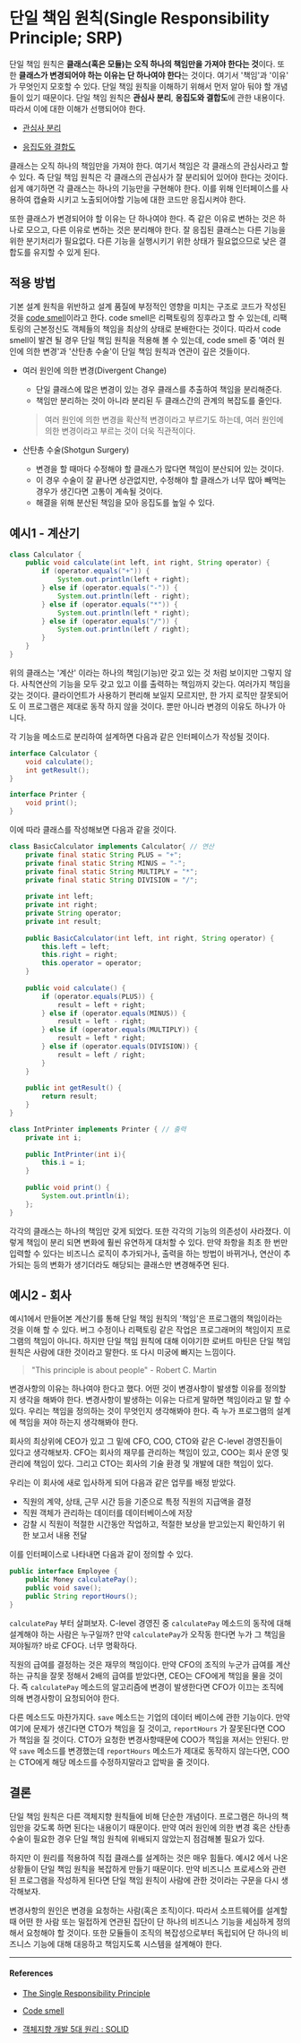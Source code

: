 # 단일 책임 원칙(Single Responsibility Principle; SRP)

단일 책임 원칙은 **클래스(혹은 모듈)는 오직 하나의 책임만을 가져야 한다는 것**이다. 또한 **클래스가 변경되어야 하는 이유는 단 하나여야 한다**는 것이다. 여기서 '책임'과 '이유' 가 무엇인지 모호할 수 있다. 단일 책임 원칙을 이해하기 위해서 먼저 알아 둬야 할 개념들이 있기 때문이다. 단일 책임 원칙은 **관심사 분리**, **응집도와 결합도**에 관한 내용이다. 따라서 이에 대한 이해가 선행되어야 한다.

- [관심사 분리](soc.md)

- [응집도와 결합도](cohension&coupling.md)

클래스는 오직 하나의 책임만을 가져야 한다. 여기서 책임은 각 클래스의 관심사라고 할 수 있다. 즉 단일 책임 원칙은 각 클래스의 관심사가 잘 분리되어 있어야 한다는 것이다. 쉽게 얘기하면 각 클래스는 하나의 기능만을 구현해야 한다. 이를 위해 인터페이스를 사용하여 캡슐화 시키고 노출되어야할 기능에 대한 코드만 응집시켜야 한다.

또한 클래스가 변경되어야 할 이유는 단 하나여야 한다. 즉 같은 이유로 변하는 것은 하나로 모으고, 다른 이유로 변하는 것은 분리해야 한다. 잘 응집된 클래스는 다른 기능을 위한 분기처리가 필요없다. 다른 기능을 실행시키기 위한 상태가 필요없으므로 낮은 결합도를 유지할 수 있게 된다.

## 적용 방법

기본 설계 원칙을 위반하고 설계 품질에 부정적인 영향을 미치는 구조로 코드가 작성된 것을 [code smell](https://en.wikipedia.org/wiki/Code_smell)이라고 한다. code smell은 리팩토링의 징후라고 할 수 있는데, 리팩토링의 근본정신도 객체들의 책임을 최상의 상태로 분배한다는 것이다. 따라서 code smell이 발견 될 경우 단일 책임 원칙을 적용해 볼 수 있는데, code smell 중 '여러 원인에 의한 변경'과 '산탄총 수술'이 단일 책임 원칙과 연관이 깊은 것들이다.

- 여러 원인에 의한 변경(Divergent Change)
  - 단일 클래스에 많은 변경이 있는 경우 클래스를 추출하여 책임을 분리해준다.
  - 책임만 분리하는 것이 아니라 분리된 두 클래스간의 관계의 복잡도를 줄인다.

  > 여러 원인에 의한 변경을 확산적 변경이라고 부르기도 하는데, 여러 원인에 의한 변경이라고 부르는 것이 더욱 직관적이다.

- 산탄총 수술(Shotgun Surgery)
  - 변경을 할 때마다 수정해야 할 클래스가 많다면 책임이 분산되어 있는 것이다.
  - 이 경우 수술이 잘 끝나면 상관없지만, 수정해야 할 클래스가 너무 많아 빼먹는 경우가 생긴다면 고통이 계속될 것이다.
  - 해결을 위해 분산된 책임을 모아 응집도를 높일 수 있다.

## 예시1 - 계산기

```java
class Calculator {
    public void calculate(int left, int right, String operator) {
        if (operator.equals("+")) {
            System.out.println(left + right);
        } else if (operator.equals("-")) {
            System.out.println(left - right);
        } else if (operator.equals("*")) {
            System.out.println(left * right);
        } else if (operator.equals("/")) {
            System.out.println(left / right);
        }
    }
}
```

위의 클래스는 '계산' 이라는 하나의 책임(기능)만 갖고 있는 것 처럼 보이지만 그렇지 않다. 사칙연산의 기능을 모두 갖고 있고 이를 출력하는 책임까지 갖는다. 여러가지 책임을 갖는 것이다. 클라이언트가 사용하기 편리해 보일지 모르지만, 한 가지 로직만 잘못되어도 이 프로그램은 제대로 동작 하지 않을 것이다. 뿐만 아니라 변경의 이유도 하나가 아니다.

각 기능을 메소드로 분리하여 설계하면 다음과 같은 인터페이스가 작성될 것이다.

```java
interface Calculator {
    void calculate();
    int getResult();
}

interface Printer {
    void print();
}
```

이에 따라 클래스를 작성해보면 다음과 같을 것이다.

```java
class BasicCalculator implements Calculator{ // 연산
    private final static String PLUS = "+";
    private final static String MINUS = "-";
    private final static String MULTIPLY = "*";
    private final static String DIVISION = "/";
    
    private int left;
    private int right;
    private String operator;
    private int result;
    
    public BasicCalculator(int left, int right, String operator) {
        this.left = left;
        this.right = right;
        this.operator = operator;
    }
    
    public void calculate() {
        if (operator.equals(PLUS)) {
            result = left + right;
        } else if (operator.equals(MINUS)) {
            result = left - right;
        } else if (operator.equals(MULTIPLY)) {
            result = left * right;
        } else if (operator.equals(DIVISION)) {
            result = left / right;
        }
    }
    
    public int getResult() {
        return result;
    }
}

class IntPrinter implements Printer { // 출력
    private int i;
    
    public IntPrinter(int i){
        this.i = i;
    }
    
    public void print() {
        System.out.println(i);
    };
}
```

각각의 클래스는 하나의 책임만 갖게 되었다. 또한 각각의 기능의 의존성이 사라졌다. 이렇게 책임이 분리 되면 변화에 훨씬 유연하게 대처할 수 있다. 만약 좌항을 최초 한 번만 입력할 수 있다는 비즈니스 로직이 추가되거나, 출력을 하는 방법이 바뀌거나, 연산이 추가되는 등의 변화가 생기더라도 해당되는 클래스만 변경해주면 된다. 

## 예시2 - 회사

예시1에서 만들어본 계산기를 통해 단일 책임 원칙의 '책임'은 프로그램의 책임이라는 것을 이해 할 수 있다. 버그 수정이나 리팩토링 같은 작업은 프로그래머의 책임이지 프로그램의 책임이 아니다. 하지만 단일 책임 원칙에 대해 이야기한 로버트 마틴은 단일 책임 원칙은 사람에 대한 것이라고 말한다.  또 다시 미궁에 빠지는 느낌이다.

> "This principle is about people" - Robert C. Martin

변경사항의 이유는 하나여야 한다고 했다. 어떤 것이 변경사항이 발생할 이유를 정의할지 생각을 해봐야 한다. 변경사항이 발생하는 이유는 다르게 말하면 책임이라고 말 할 수 있다. 우리는 책임을 정의하는 것이 무엇인지 생각해봐야 한다. 즉 누가 프로그램의 설계에 책임을 져야 하는지 생각해봐야 한다.

회사의 최상위에 CEO가 있고 그 밑에 CFO, COO, CTO와 같은 C-level 경영진들이 있다고 생각해보자. CFO는 회사의 재무를 관리하는 책임이 있고, COO는 회사 운영 및 관리에 책임이 있다. 그리고 CTO는 회사의 기술 환경 및 개발에 대한 책임이 있다.

우리는 이 회사에 새로 입사하게 되어 다음과 같은 업무를 배정 받았다.

- 직원의 계약, 상태, 근무 시간 등을 기준으로 특정 직원의 지급액을 결정
- 직원 객체가 관리하는 데이터를 데이터베이스에 저장
- 감찰 시 직원이 적절한 시간동안 작업하고, 적절한 보상을 받고있는지 확인하기 위한 보고서 내용 전달

이를 인터페이스로 나타내면 다음과 같이 정의할 수 있다.

```java
public interface Employee {
    public Money calculatePay();
    public void save();
    public String reportHours();
}
```

`calculatePay` 부터 살펴보자. C-level 경영진 중 `calculatePay` 메소드의 동작에 대해 설계해야 하는 사람은 누구일까? 만약 `calculatePay`가 오작동 한다면 누가 그 책임을 져야될까? 바로 CFO다. 너무 명확하다.

직원의 급여를 결정하는 것은 재무의 책임이다. 만약 CFO의 조직의 누군가 급여를 계산하는 규칙을 잘못 정해서 2배의 급여를 받았다면, CEO는 CFO에게 책임을 물을 것이다. 즉 `calculatePay` 메소드의 알고리즘에 변경이 발생한다면 CFO가 이끄는 조직에 의해 변경사항이 요청되어야 한다.

다른 메소드도 마찬가지다. `save` 메소드는 기업의 데이터 베이스에 관한 기능이다. 만약 여기에 문제가 생긴다면 CTO가 책임을 질 것이고, `reportHours` 가 잘못된다면 COO가 책임을 질 것이다. CTO가 요청한 변경사항때문에 COO가 책임을 져서는 안된다. 만약 `save` 메소드를 변경했는데 `reportHours` 메소드가 제대로 동작하지 않는다면, COO는 CTO에게 해당 메소드를 수정하지말라고 압박을 줄 것이다.

## 결론

단일 책임 원칙은 다른 객체지향 원칙들에 비해 단순한 개념이다. 프로그램은 하나의 책임만을 갖도록 하면 된다는 내용이기 때문이다. 만약 여러 원인에 의한 변경 혹은 산탄총 수술이 필요한 경우 단일 책임 원칙에 위배되지 않았는지 점검해볼 필요가 있다.

하지만 이 원리를 적용하여 직접 클래스를 설계하는 것은 매우 힘들다. 예시2 에서 나온 상황들이 단일 책임 원칙을 복잡하게 만들기 때문이다. 만약 비즈니스 프로세스와 관련된 프로그램을 작성하게 된다면 단일 책임 원칙이 사람에 관한 것이라는 구문을 다시 생각해보자. 

변경사항의 원인은 변경을 요청하는 사람(혹은 조직)이다. 따라서 소프트웨어를 설계할때 어떤 한 사람 또는 밀접하게 연관된 집단이 단 하나의 비즈니스 기능을 세심하게 정의해서 요청해야 할 것이다. 또한 모듈들이 조직의 복잡성으로부터 독립되어 단 하나의 비즈니스 기능에 대해 대응하고 책임지도록 시스템을 설계해야 한다.



---

#### References

- [The Single Responsibility Principle](https://blog.cleancoder.com/uncle-bob/2014/05/08/SingleReponsibilityPrinciple.html)

- [Code smell](https://en.wikipedia.org/wiki/Code_smell)
- [객체지향 개발 5대 원리 : SOLID](http://www.nextree.co.kr/p6960/)
